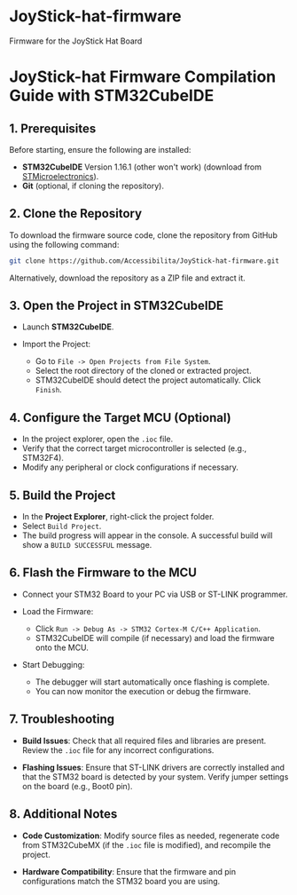 # JoyStick-hat-firmware
Firmware for the JoyStick Hat Board 

# JoyStick-hat Firmware Compilation Guide with STM32CubeIDE

## 1. Prerequisites

Before starting, ensure the following are installed:

- **STM32CubeIDE** Version 1.16.1 (other won't work) (download from [STMicroelectronics](https://www.st.com/en/development-tools/stm32cubeide.html)).
- **Git** (optional, if cloning the repository).

## 2. Clone the Repository

To download the firmware source code, clone the repository from GitHub using the following command:

```bash
git clone https://github.com/Accessibilita/JoyStick-hat-firmware.git
```

Alternatively, download the repository as a ZIP file and extract it.

## 3. Open the Project in STM32CubeIDE

- Launch **STM32CubeIDE**.
  
- Import the Project:
  - Go to `File -> Open Projects from File System`.
  - Select the root directory of the cloned or extracted project.
  - STM32CubeIDE should detect the project automatically. Click `Finish`.

## 4. Configure the Target MCU (Optional)

- In the project explorer, open the `.ioc` file.
- Verify that the correct target microcontroller is selected (e.g., STM32F4).
- Modify any peripheral or clock configurations if necessary.

## 5. Build the Project

- In the **Project Explorer**, right-click the project folder.
- Select `Build Project`.
- The build progress will appear in the console. A successful build will show a `BUILD SUCCESSFUL` message.

## 6. Flash the Firmware to the MCU

- Connect your STM32 Board to your PC via USB or ST-LINK programmer.

- Load the Firmware:
  - Click `Run -> Debug As -> STM32 Cortex-M C/C++ Application`.
  - STM32CubeIDE will compile (if necessary) and load the firmware onto the MCU.

- Start Debugging:
  - The debugger will start automatically once flashing is complete.
  - You can now monitor the execution or debug the firmware.

## 7. Troubleshooting

- **Build Issues**: Check that all required files and libraries are present. Review the `.ioc` file for any incorrect configurations.

- **Flashing Issues**: Ensure that ST-LINK drivers are correctly installed and that the STM32 board is detected by your system. Verify jumper settings on the board (e.g., Boot0 pin).

## 8. Additional Notes

- **Code Customization**: Modify source files as needed, regenerate code from STM32CubeMX (if the `.ioc` file is modified), and recompile the project.

- **Hardware Compatibility**: Ensure that the firmware and pin configurations match the STM32 board you are using.
